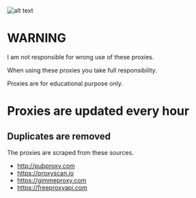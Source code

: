 ![alt text][logo]

[logo]: https://cdn.picpng.com/warning/small/warning-shield-risk-attention-70488.png "Logo Title Text 2"

# **WARNING**

I am not responsible for wrong use of these proxies.

When using these proxies you take full responsibility.

Proxies are for educational purpose only.

# **Proxies are updated every hour**
## Duplicates are removed
The proxies are scraped from these sources.
+ http://pubproxy.com
+ https://proxyscan.io
+ https://gimmeproxy.com
+ https://freeproxyapi.com
